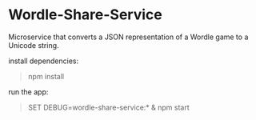# Wordle-Share-Service
Microservice that converts a JSON representation of a Wordle game to a Unicode string.

install dependencies:
> npm install

run the app:
> SET DEBUG=wordle-share-service:* & npm start